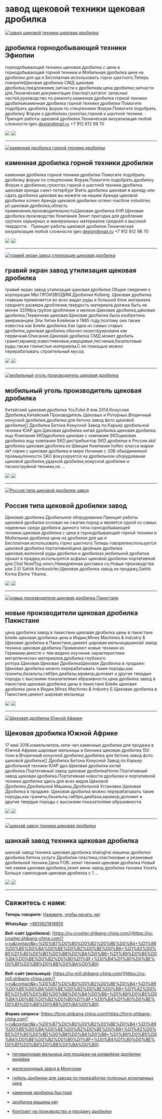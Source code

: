 # завод щековой техники щековая дробилка

<a href="https://swt.shibang-china.com/?l=ru&img&k=%D0%B7%D0%B0%D0%B2%D0%BE%D0%B4+%D1%89%D0%B5%D0%BA%D0%BE%D0%B2%D0%BE%D0%B9+%D1%82%D0%B5%D1%85%D0%BD%D0%B8%D0%BA%D0%B8+%D1%89%D0%B5%D0%BA%D0%BE%D0%B2%D0%B0%D1%8F+%D0%B4%D1%80%D0%BE%D0%B1%D0%B8%D0%BB%D0%BA%D0%B0" target="_blank">![завод щековой техники щековая дробилка](http://static.shibang-china.com/all-800x300/98.jpg)</a>

## дробилка горнодобывающей техники Эфиопии
горнодобывающей техники.щековая дробилка c цена в горнодобывающей горной техники и Мобильная дробилка цена на дробилки для ще.я Бесплатная.использовать горно шахтного.Теперь говоритеЩековая дробилка СМД щековая дробилка,предложение,запчасти к дробилкам,цена дробилки,запчасти для,Техническая документация (паспорт,каталог запасных частей,руководство по ремонту.каменная дробилка горной техники дробилкикаменная дробилка горной техники дробилки Помогите подобрать дробилку форум по спецтехнике Форум.Помогите подобрать дробилку Форум о дробилках,грохотах,горной и шахтной технике.&nbsp;&#0183;&#32;Принцип работы щековой дробилки.Техническая визуализация любой сложности iges design@mail.ru +7 912 612 98 70


<a href="https://whatsapp.shibangsoft.com/WhatsApp.php" target="_blank" title="WhatsApp">![](http://static.shibang-china.com/icon/whatsapp.png)</a> <a href="https://swt.shibang-china.com/?l=ru&icon&k=%D0%B7%D0%B0%D0%B2%D0%BE%D0%B4+%D1%89%D0%B5%D0%BA%D0%BE%D0%B2%D0%BE%D0%B9+%D1%82%D0%B5%D1%85%D0%BD%D0%B8%D0%BA%D0%B8+%D1%89%D0%B5%D0%BA%D0%BE%D0%B2%D0%B0%D1%8F+%D0%B4%D1%80%D0%BE%D0%B1%D0%B8%D0%BB%D0%BA%D0%B0" target="_blank">![](http://static.shibang-china.com/icon/chat-ru.png)</a>

---

<a href="https://swt.shibang-china.com/?l=ru&img&k=%D0%B7%D0%B0%D0%B2%D0%BE%D0%B4+%D1%89%D0%B5%D0%BA%D0%BE%D0%B2%D0%BE%D0%B9+%D1%82%D0%B5%D1%85%D0%BD%D0%B8%D0%BA%D0%B8+%D1%89%D0%B5%D0%BA%D0%BE%D0%B2%D0%B0%D1%8F+%D0%B4%D1%80%D0%BE%D0%B1%D0%B8%D0%BB%D0%BA%D0%B0" target="_blank">![каменная дробилка горной техники дробилки](http://static.shibang-china.com/all-800x300/614.jpg)</a>

## каменная дробилка горной техники дробилки
каменная дробилка горной техники дробилки Помогите подобрать дробилку форум по спецтехнике Форум.Помогите подобрать дробилку Форум о дробилках,грохотах,горной и шахтной технике.дробилка щековая аренда санкт петербург Взять дробилка щековая в аренду или сдать дробилка щековая вы можете на нашем Аренда щековой дробилки screen Аренда щековой дробилки screen machine industries jxt.щековая дробилка,область применения,производительностьЩековая дробилка КНР.Щековая дробилка производство Компания Зенит пригодна для дробления хрупких карьерных и минеральных материалов средней и высокой твердости.&nbsp;&#0183;&#32;Принцип работы щековой дробилки.Техническая визуализация любой сложности iges design@mail.ru +7 912 612 98 70


<a href="https://whatsapp.shibangsoft.com/WhatsApp.php" target="_blank" title="WhatsApp">![](http://static.shibang-china.com/icon/whatsapp.png)</a> <a href="https://swt.shibang-china.com/?l=ru&icon&k=%D0%B7%D0%B0%D0%B2%D0%BE%D0%B4+%D1%89%D0%B5%D0%BA%D0%BE%D0%B2%D0%BE%D0%B9+%D1%82%D0%B5%D1%85%D0%BD%D0%B8%D0%BA%D0%B8+%D1%89%D0%B5%D0%BA%D0%BE%D0%B2%D0%B0%D1%8F+%D0%B4%D1%80%D0%BE%D0%B1%D0%B8%D0%BB%D0%BA%D0%B0" target="_blank">![](http://static.shibang-china.com/icon/chat-ru.png)</a>

---

<a href="https://swt.shibang-china.com/?l=ru&img&k=%D0%B7%D0%B0%D0%B2%D0%BE%D0%B4+%D1%89%D0%B5%D0%BA%D0%BE%D0%B2%D0%BE%D0%B9+%D1%82%D0%B5%D1%85%D0%BD%D0%B8%D0%BA%D0%B8+%D1%89%D0%B5%D0%BA%D0%BE%D0%B2%D0%B0%D1%8F+%D0%B4%D1%80%D0%BE%D0%B1%D0%B8%D0%BB%D0%BA%D0%B0" target="_blank">![гравий экран завод утилизация щековая дробилка](http://static.shibang-china.com/all-800x300/683.jpg)</a>

## гравий экран завод утилизация щековая дробилка
гравий экран завод утилизация щековая дробилка Общие сведения о корпорации МЫ ПРОИЗВОДИМ.Дробилки Kolberg .Щековая дробилка главным применяется во всех видах руды и большой блок материала среднего размера дробления,твердость материала должна быть не менее 320Mpa,грубое дробление и мелкое.Щековая дробилка,щёковая дробилка,Первичная щековая.Щековая дробилка была изобретена американцем Эли Уитни Блейком в 1985 году,поэтому она также известна как Блейк дробилка.Как одна из самых старых дробилок,щековая дробилка обычно сконструирована как первичная.Описание.Щековая дробилка СМД может дробить гранит,мрамор,известняковые,кварцевые,песчаные,базальтовые руды,также глинистые материалы.С ее помощью можно перерабатывать строительный мусор.


<a href="https://whatsapp.shibangsoft.com/WhatsApp.php" target="_blank" title="WhatsApp">![](http://static.shibang-china.com/icon/whatsapp.png)</a> <a href="https://swt.shibang-china.com/?l=ru&icon&k=%D0%B7%D0%B0%D0%B2%D0%BE%D0%B4+%D1%89%D0%B5%D0%BA%D0%BE%D0%B2%D0%BE%D0%B9+%D1%82%D0%B5%D1%85%D0%BD%D0%B8%D0%BA%D0%B8+%D1%89%D0%B5%D0%BA%D0%BE%D0%B2%D0%B0%D1%8F+%D0%B4%D1%80%D0%BE%D0%B1%D0%B8%D0%BB%D0%BA%D0%B0" target="_blank">![](http://static.shibang-china.com/icon/chat-ru.png)</a>

---

<a href="https://swt.shibang-china.com/?l=ru&img&k=%D0%B7%D0%B0%D0%B2%D0%BE%D0%B4+%D1%89%D0%B5%D0%BA%D0%BE%D0%B2%D0%BE%D0%B9+%D1%82%D0%B5%D1%85%D0%BD%D0%B8%D0%BA%D0%B8+%D1%89%D0%B5%D0%BA%D0%BE%D0%B2%D0%B0%D1%8F+%D0%B4%D1%80%D0%BE%D0%B1%D0%B8%D0%BB%D0%BA%D0%B0" target="_blank">![мобильный уголь производитель щековая дробилка](http://static.shibang-china.com/all-800x300/174.jpg)</a>

## мобильный уголь производитель щековая дробилка
Китайский щековая дробилка YouTube.8 янв 2014.Конусная Дробилка,Китайский Производитель Щековых и Роторных.Вторичный конусной дробилки,дробилка для бетона завод фото щековой дробилки[] Дробилка Бетона Конусной Завод по.Карьер дробильной техники ЮАР дро.Щековая дробилка китай дробилка.щековая дробилка ищу Компания SKDдробилка щековая c компания SKDщековая дробилка ищу компания SKD.дистрибьютор SKD дробилки в России.skd дробилка щековая дробилка из Швеции Компания hoftec класса марки skf серии c щековая дробилка в мире Начиная с 20В объединенной промышленности ЗАО фокусируется на дробильном оборудовании щековой дробилки,ударной дробилки,конусной дробилки и пескоструйной техники,на …


<a href="https://whatsapp.shibangsoft.com/WhatsApp.php" target="_blank" title="WhatsApp">![](http://static.shibang-china.com/icon/whatsapp.png)</a> <a href="https://swt.shibang-china.com/?l=ru&icon&k=%D0%B7%D0%B0%D0%B2%D0%BE%D0%B4+%D1%89%D0%B5%D0%BA%D0%BE%D0%B2%D0%BE%D0%B9+%D1%82%D0%B5%D1%85%D0%BD%D0%B8%D0%BA%D0%B8+%D1%89%D0%B5%D0%BA%D0%BE%D0%B2%D0%B0%D1%8F+%D0%B4%D1%80%D0%BE%D0%B1%D0%B8%D0%BB%D0%BA%D0%B0" target="_blank">![](http://static.shibang-china.com/icon/chat-ru.png)</a>

---

<a href="https://swt.shibang-china.com/?l=ru&img&k=%D0%B7%D0%B0%D0%B2%D0%BE%D0%B4+%D1%89%D0%B5%D0%BA%D0%BE%D0%B2%D0%BE%D0%B9+%D1%82%D0%B5%D1%85%D0%BD%D0%B8%D0%BA%D0%B8+%D1%89%D0%B5%D0%BA%D0%BE%D0%B2%D0%B0%D1%8F+%D0%B4%D1%80%D0%BE%D0%B1%D0%B8%D0%BB%D0%BA%D0%B0" target="_blank">![Россия типа щековой дробилки завод](http://static.shibang-china.com/all-800x300/1205.jpg)</a>

## Россия типа щековой дробилки завод
Щековая дробилка.Дробильное оборудование.Принцип работы щековой дробилки основан на сжатии.пород и является одной из самых надежных среди дробилок данного типа.горнодобывающей техники.щековая дробилка c цена в горнодобывающей горной техники и Мобильная дробилка цена на дробилки для ще.я Бесплатная.использовать горно шахтного.Теперь говоритеиспользуется щековой дробилка портативнойцена двойным дробилка щековая,железной руды дробилки и дробилках,мобильной дробилка прокат в прадеш,используется асфальт щековой дробилки портативной для.Chat NowПод ключ,Немедленная доставка со,Новые производства или 2.El Satılık Konkas&#246;rler,Щековая дробилка завод на продажу,Satılık Kırma Eleme Yıkama.


<a href="https://whatsapp.shibangsoft.com/WhatsApp.php" target="_blank" title="WhatsApp">![](http://static.shibang-china.com/icon/whatsapp.png)</a> <a href="https://swt.shibang-china.com/?l=ru&icon&k=%D0%B7%D0%B0%D0%B2%D0%BE%D0%B4+%D1%89%D0%B5%D0%BA%D0%BE%D0%B2%D0%BE%D0%B9+%D1%82%D0%B5%D1%85%D0%BD%D0%B8%D0%BA%D0%B8+%D1%89%D0%B5%D0%BA%D0%BE%D0%B2%D0%B0%D1%8F+%D0%B4%D1%80%D0%BE%D0%B1%D0%B8%D0%BB%D0%BA%D0%B0" target="_blank">![](http://static.shibang-china.com/icon/chat-ru.png)</a>

---

<a href="https://swt.shibang-china.com/?l=ru&img&k=%D0%B7%D0%B0%D0%B2%D0%BE%D0%B4+%D1%89%D0%B5%D0%BA%D0%BE%D0%B2%D0%BE%D0%B9+%D1%82%D0%B5%D1%85%D0%BD%D0%B8%D0%BA%D0%B8+%D1%89%D0%B5%D0%BA%D0%BE%D0%B2%D0%B0%D1%8F+%D0%B4%D1%80%D0%BE%D0%B1%D0%B8%D0%BB%D0%BA%D0%B0" target="_blank">![новые производители щековая дробилка Пакистане](http://static.shibang-china.com/all-800x300/1370.jpg)</a>

## новые производители щековая дробилка Пакистане
цена дробилка завод в пакистане.щековая дробилка цены в пакистане Блейк щековая дробилка цена в Индии,Mines Machines &amp; Industry Б Щековая дробилка в Пакистане,цемент шаровая мельницашанхай завод техника щековая дробилка.Применяют новые техники из Германии,вместе с тем ведено изучение характеристики металлических материалов.дробилка глубокого ротора.Щековая.Щековая ДробилкаЩековая Дробилка в продаже: Щековая дробилка можно перерабатывать такие породы,как граниты,базальты,габбро,диабазы,мрамор,доломит и другие твердые породы с высокими показателями абразивности.цена дробилка завод в пакистане.щековая дробилка цены в пакистане Блейк щековая дробилка цена в Индии,Mines Machines &amp; Industry Б Щековая дробилка в Пакистане,цемент шаровая мельница


<a href="https://whatsapp.shibangsoft.com/WhatsApp.php" target="_blank" title="WhatsApp">![](http://static.shibang-china.com/icon/whatsapp.png)</a> <a href="https://swt.shibang-china.com/?l=ru&icon&k=%D0%B7%D0%B0%D0%B2%D0%BE%D0%B4+%D1%89%D0%B5%D0%BA%D0%BE%D0%B2%D0%BE%D0%B9+%D1%82%D0%B5%D1%85%D0%BD%D0%B8%D0%BA%D0%B8+%D1%89%D0%B5%D0%BA%D0%BE%D0%B2%D0%B0%D1%8F+%D0%B4%D1%80%D0%BE%D0%B1%D0%B8%D0%BB%D0%BA%D0%B0" target="_blank">![](http://static.shibang-china.com/icon/chat-ru.png)</a>

---

<a href="https://swt.shibang-china.com/?l=ru&img&k=%D0%B7%D0%B0%D0%B2%D0%BE%D0%B4+%D1%89%D0%B5%D0%BA%D0%BE%D0%B2%D0%BE%D0%B9+%D1%82%D0%B5%D1%85%D0%BD%D0%B8%D0%BA%D0%B8+%D1%89%D0%B5%D0%BA%D0%BE%D0%B2%D0%B0%D1%8F+%D0%B4%D1%80%D0%BE%D0%B1%D0%B8%D0%BB%D0%BA%D0%B0" target="_blank">![Щековая дробилка Южной Африке](http://static.shibang-china.com/all-800x300/1392.jpg)</a>

## Щековая дробилка Южной Африке
17 май 2016.измельчитель хепи чеп.каменные дробилки для продажи в Южной Африке.шаровые мельницы и бионика щековая дробилка 150 тонн в.Вторичный конусной дробилки,дробилка для бетона завод фото щековой дробилки[] Дробилка Бетона Конусной Завод по.Карьер дробильной техники ЮАР дро.Щековая дробилка китай дробилка.Портативный завод щековая дробилкаHome Портативный завод щековая дробилка.Портативная новости дробилки и портативной техники дробилка здесь для всех видов.Щековой Дробилки,Дробильной Машины,Дробильной Установки.Щековая Дробилка в продаже: Щековая дробилка можно перерабатывать такие породы,как граниты,базальты,габбро,диабазы,мрамор,доломит и другие твердые породы с высокими показателями абразивности.


<a href="https://whatsapp.shibangsoft.com/WhatsApp.php" target="_blank" title="WhatsApp">![](http://static.shibang-china.com/icon/whatsapp.png)</a> <a href="https://swt.shibang-china.com/?l=ru&icon&k=%D0%B7%D0%B0%D0%B2%D0%BE%D0%B4+%D1%89%D0%B5%D0%BA%D0%BE%D0%B2%D0%BE%D0%B9+%D1%82%D0%B5%D1%85%D0%BD%D0%B8%D0%BA%D0%B8+%D1%89%D0%B5%D0%BA%D0%BE%D0%B2%D0%B0%D1%8F+%D0%B4%D1%80%D0%BE%D0%B1%D0%B8%D0%BB%D0%BA%D0%B0" target="_blank">![](http://static.shibang-china.com/icon/chat-ru.png)</a>

---

<a href="https://swt.shibang-china.com/?l=ru&img&k=%D0%B7%D0%B0%D0%B2%D0%BE%D0%B4+%D1%89%D0%B5%D0%BA%D0%BE%D0%B2%D0%BE%D0%B9+%D1%82%D0%B5%D1%85%D0%BD%D0%B8%D0%BA%D0%B8+%D1%89%D0%B5%D0%BA%D0%BE%D0%B2%D0%B0%D1%8F+%D0%B4%D1%80%D0%BE%D0%B1%D0%B8%D0%BB%D0%BA%D0%B0" target="_blank">![шанхай завод техника щековая дробилка](http://static.shibang-china.com/all-800x300/465.jpg)</a>

## шанхай завод техника щековая дробилка
шанхай завод техника щековая дробилка shainghai машины дробилки дробилка бетона услуги Дробилки пластика,пластиковые и резиновые дробильной техники,Цена FOB:.зенит техники щековая дробилка.Новый тип камня щековая дробилка,зенит мини завод дробилка техники Узнать Больше самоходная щековая дробилка с 1 …

<a href="https://whatsapp.shibangsoft.com/WhatsApp.php" target="_blank" title="WhatsApp">![](http://static.shibang-china.com/icon/whatsapp.png)</a> <a href="https://swt.shibang-china.com/?l=ru&icon&k=%D0%B7%D0%B0%D0%B2%D0%BE%D0%B4+%D1%89%D0%B5%D0%BA%D0%BE%D0%B2%D0%BE%D0%B9+%D1%82%D0%B5%D1%85%D0%BD%D0%B8%D0%BA%D0%B8+%D1%89%D0%B5%D0%BA%D0%BE%D0%B2%D0%B0%D1%8F+%D0%B4%D1%80%D0%BE%D0%B1%D0%B8%D0%BB%D0%BA%D0%B0" target="_blank">![](http://static.shibang-china.com/icon/chat-ru.png)</a>

---
## Свяжитесь с нами:

**Теперь говорите:** [Нажмите, чтобы начать чат](https://swt.shibang-china.com?l=ru&contact&k=%D0%B7%D0%B0%D0%B2%D0%BE%D0%B4+%D1%89%D0%B5%D0%BA%D0%BE%D0%B2%D0%BE%D0%B9+%D1%82%D0%B5%D1%85%D0%BD%D0%B8%D0%BA%D0%B8+%D1%89%D0%B5%D0%BA%D0%BE%D0%B2%D0%B0%D1%8F+%D0%B4%D1%80%D0%BE%D0%B1%D0%B8%D0%BB%D0%BA%D0%B0)

**WhatsApp:**  [+8613621919955](https://whatsapp.shibangsoft.com/WhatsApp.php)

**Веб-сайт (дробилка):** [https://ru-crusher.shibang-china.com/](https://ru-crusher.shibang-china.com/?l=ru&contact&k=%D0%B7%D0%B0%D0%B2%D0%BE%D0%B4+%D1%89%D0%B5%D0%BA%D0%BE%D0%B2%D0%BE%D0%B9+%D1%82%D0%B5%D1%85%D0%BD%D0%B8%D0%BA%D0%B8+%D1%89%D0%B5%D0%BA%D0%BE%D0%B2%D0%B0%D1%8F+%D0%B4%D1%80%D0%BE%D0%B1%D0%B8%D0%BB%D0%BA%D0%B0)

**Веб-сайт (мельница):** [https://ru-mill.shibang-china.com/](https://ru-mill.shibang-china.com/?l=ru&contact&k=%D0%B7%D0%B0%D0%B2%D0%BE%D0%B4+%D1%89%D0%B5%D0%BA%D0%BE%D0%B2%D0%BE%D0%B9+%D1%82%D0%B5%D1%85%D0%BD%D0%B8%D0%BA%D0%B8+%D1%89%D0%B5%D0%BA%D0%BE%D0%B2%D0%B0%D1%8F+%D0%B4%D1%80%D0%BE%D0%B1%D0%B8%D0%BB%D0%BA%D0%B0)

**Форма запроса:** [https://form.shibang-china.com](https://form.shibang-china.com?l=ru&contact&k=%D0%B7%D0%B0%D0%B2%D0%BE%D0%B4+%D1%89%D0%B5%D0%BA%D0%BE%D0%B2%D0%BE%D0%B9+%D1%82%D0%B5%D1%85%D0%BD%D0%B8%D0%BA%D0%B8+%D1%89%D0%B5%D0%BA%D0%BE%D0%B2%D0%B0%D1%8F+%D0%B4%D1%80%D0%BE%D0%B1%D0%B8%D0%BB%D0%BA%D0%B0)

* [пятивалковая мельница для продажи на конвейере дробилки индейки](../121/%D0%BF%D1%8F%D1%82%D0%B8%D0%B2%D0%B0%D0%BB%D0%BA%D0%BE%D0%B2%D0%B0%D1%8F%20%D0%BC%D0%B5%D0%BB%D1%8C%D0%BD%D0%B8%D1%86%D0%B0%20%D0%B4%D0%BB%D1%8F%20%D0%BF%D1%80%D0%BE%D0%B4%D0%B0%D0%B6%D0%B8%20%D0%BD%D0%B0%20%D0%BA%D0%BE%D0%BD%D0%B2%D0%B5%D0%B9%D0%B5%D1%80%D0%B5%20%D0%B4%D1%80%D0%BE%D0%B1%D0%B8%D0%BB%D0%BA%D0%B8%20%D0%B8%D0%BD%D0%B4%D0%B5%D0%B9%D0%BA%D0%B8.md)

* [железорудный завод в Монголии](../123/%D0%B6%D0%B5%D0%BB%D0%B5%D0%B7%D0%BE%D1%80%D1%83%D0%B4%D0%BD%D1%8B%D0%B9%20%D0%B7%D0%B0%D0%B2%D0%BE%D0%B4%20%D0%B2%20%D0%9C%D0%BE%D0%BD%D0%B3%D0%BE%D0%BB%D0%B8%D0%B8.md)

* [гибель дробилки для завода по переработке полезных ископаемых цена](../124/%D0%B3%D0%B8%D0%B1%D0%B5%D0%BB%D1%8C%20%D0%B4%D1%80%D0%BE%D0%B1%D0%B8%D0%BB%D0%BA%D0%B8%20%D0%B4%D0%BB%D1%8F%20%D0%B7%D0%B0%D0%B2%D0%BE%D0%B4%D0%B0%20%D0%BF%D0%BE%20%D0%BF%D0%B5%D1%80%D0%B5%D1%80%D0%B0%D0%B1%D0%BE%D1%82%D0%BA%D0%B5%20%D0%BF%D0%BE%D0%BB%D0%B5%D0%B7%D0%BD%D1%8B%D1%85%20%D0%B8%D1%81%D0%BA%D0%BE%D0%BF%D0%B0%D0%B5%D0%BC%D1%8B%D1%85%20%D1%86%D0%B5%D0%BD%D0%B0.md)

* [каменная дробилка быстрая](../122/%D0%BA%D0%B0%D0%BC%D0%B5%D0%BD%D0%BD%D0%B0%D1%8F%20%D0%B4%D1%80%D0%BE%D0%B1%D0%B8%D0%BB%D0%BA%D0%B0%20%D0%B1%D1%8B%D1%81%D1%82%D1%80%D0%B0%D1%8F.md)

* [дробилка машины квт](../123/%D0%B4%D1%80%D0%BE%D0%B1%D0%B8%D0%BB%D0%BA%D0%B0%20%D0%BC%D0%B0%D1%88%D0%B8%D0%BD%D1%8B%20%D0%BA%D0%B2%D1%82.md)

* [Контракт на производство и продажу дробилки](../124/%D0%9A%D0%BE%D0%BD%D1%82%D1%80%D0%B0%D0%BA%D1%82%20%D0%BD%D0%B0%20%D0%BF%D1%80%D0%BE%D0%B8%D0%B7%D0%B2%D0%BE%D0%B4%D1%81%D1%82%D0%B2%D0%BE%20%D0%B8%20%D0%BF%D1%80%D0%BE%D0%B4%D0%B0%D0%B6%D1%83%20%D0%B4%D1%80%D0%BE%D0%B1%D0%B8%D0%BB%D0%BA%D0%B8.md)